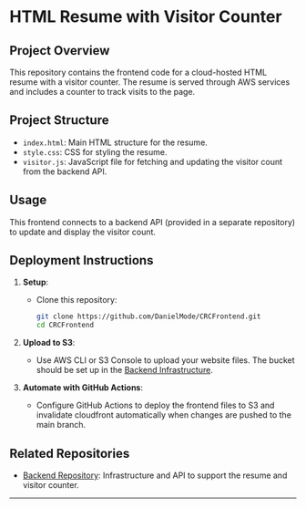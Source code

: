# HTML Resume with Visitor Counter

## Project Overview
This repository contains the frontend code for a cloud-hosted HTML resume with a visitor counter. The resume is served through AWS services and includes a counter to track visits to the page.

## Project Structure
- `index.html`: Main HTML structure for the resume.
- `style.css`: CSS for styling the resume.
- `visitor.js`: JavaScript file for fetching and updating the visitor count from the backend API.

## Usage
This frontend connects to a backend API (provided in a separate repository) to update and display the visitor count.

## Deployment Instructions
1. **Setup**:
   - Clone this repository:
     ```bash
     git clone https://github.com/DanielMode/CRCFrontend.git
     cd CRCFrontend
     ```

2. **Upload to S3**:
   - Use AWS CLI or S3 Console to upload your website files. The bucket should be set up in the [Backend Infrastructure](https://github.com/DanielMode/CRCBackend).

3. **Automate with GitHub Actions**:
   - Configure GitHub Actions to deploy the frontend files to S3 and invalidate cloudfront automatically when changes are pushed to the main branch.

## Related Repositories
- [Backend Repository](https://github.com/DanielMode/CRCBackend): Infrastructure and API to support the resume and visitor counter.

---

